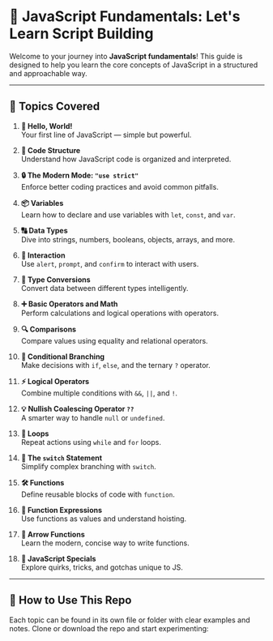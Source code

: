 # 🧠 JavaScript Fundamentals: Let's Learn Script Building

Welcome to your journey into **JavaScript fundamentals**! This guide is designed to help you learn the core concepts of JavaScript in a structured and approachable way.

---

## 📘 Topics Covered

1. **👋 Hello, World!**  
   Your first line of JavaScript — simple but powerful.

2. **📐 Code Structure**  
   Understand how JavaScript code is organized and interpreted.

3. **🔒 The Modern Mode: `"use strict"`**  
   Enforce better coding practices and avoid common pitfalls.

4. **📦 Variables**  
   Learn how to declare and use variables with `let`, `const`, and `var`.

5. **🔠 Data Types**  
   Dive into strings, numbers, booleans, objects, arrays, and more.

6. **💬 Interaction**  
   Use `alert`, `prompt`, and `confirm` to interact with users.

7. **🔄 Type Conversions**  
   Convert data between different types intelligently.

8. **➕ Basic Operators and Math**  
   Perform calculations and logical operations with operators.

9. **🔍 Comparisons**  
   Compare values using equality and relational operators.

10. **🌿 Conditional Branching**  
    Make decisions with `if`, `else`, and the ternary `?` operator.

11. **⚡ Logical Operators**  
    Combine multiple conditions with `&&`, `||`, and `!`.

12. **💡 Nullish Coalescing Operator `??`**  
    A smarter way to handle `null` or `undefined`.

13. **🔁 Loops**  
    Repeat actions using `while` and `for` loops.

14. **🔀 The `switch` Statement**  
    Simplify complex branching with `switch`.

15. **🛠️ Functions**  
    Define reusable blocks of code with `function`.

16. **🧪 Function Expressions**  
    Use functions as values and understand hoisting.

17. **🏹 Arrow Functions**  
    Learn the modern, concise way to write functions.

18. **🧙 JavaScript Specials**  
    Explore quirks, tricks, and gotchas unique to JS.

---

## 📂 How to Use This Repo

Each topic can be found in its own file or folder with clear examples and notes. Clone or download the repo and start experimenting:

```bash

